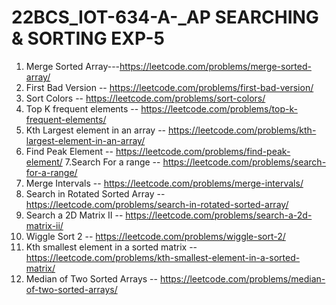 # 22BCS_IOT-634-A-_AP     SEARCHING & SORTING EXP-5
1. Merge Sorted Array---https://leetcode.com/problems/merge-sorted-array/
2. First Bad Version	-- https://leetcode.com/problems/first-bad-version/
3. Sort Colors	--	https://leetcode.com/problems/sort-colors/
4. Top K frequent elements	-- https://leetcode.com/problems/top-k-frequent-elements/
5. Kth Largest element in an array	--	https://leetcode.com/problems/kth-largest-element-in-an-array/
6. Find Peak Element	--	https://leetcode.com/problems/find-peak-element/
7.Search For a range	--	https://leetcode.com/problems/search-for-a-range/
8. Merge Intervals	-- https://leetcode.com/problems/merge-intervals/
9. Search in Rotated Sorted Array	--	https://leetcode.com/problems/search-in-rotated-sorted-array/
10. Search a 2D Matrix II	--	https://leetcode.com/problems/search-a-2d-matrix-ii/
11. Wiggle Sort 2	--	https://leetcode.com/problems/wiggle-sort-2/
12. Kth smallest element in a sorted matrix	--	https://leetcode.com/problems/kth-smallest-element-in-a-sorted-matrix/
13. Median of Two Sorted Arrays	--	https://leetcode.com/problems/median-of-two-sorted-arrays/
